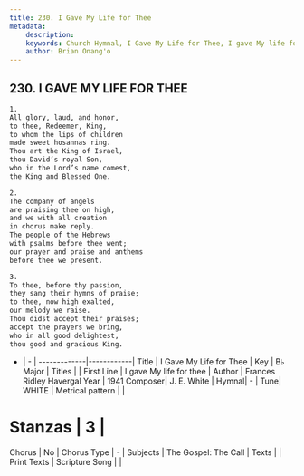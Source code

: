 ```yaml
---
title: 230. I Gave My Life for Thee
metadata:
    description: 
    keywords: Church Hymnal, I Gave My Life for Thee, I gave My life for thee, 
    author: Brian Onang'o
---
```



## 230. I GAVE MY LIFE FOR THEE

```txt
1.
All glory, laud, and honor,
to thee, Redeemer, King,
to whom the lips of children
made sweet hosannas ring.
Thou art the King of Israel,
thou David’s royal Son,
who in the Lord’s name comest,
the King and Blessed One.

2.
The company of angels
are praising thee on high,
and we with all creation
in chorus make reply.
The people of the Hebrews
with psalms before thee went;
our prayer and praise and anthems
before thee we present.

3.
To thee, before thy passion,
they sang their hymns of praise;
to thee, now high exalted,
our melody we raise.
Thou didst accept their praises;
accept the prayers we bring,
who in all good delightest,
thou good and gracious King.
```

- |   -  |
-------------|------------|
Title | I Gave My Life for Thee |
Key | B♭ Major |
Titles |  |
First Line | I gave My life for thee |
Author | Frances Ridley Havergal
Year | 1941
Composer| J. E. White |
Hymnal|  - |
Tune| WHITE |
Metrical pattern | |
# Stanzas | 3 |
Chorus | No |
Chorus Type | - |
Subjects | The Gospel: The Call |
Texts |  |
Print Texts | 
Scripture Song |  |
  
